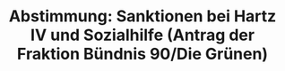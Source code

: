 ---
abstimmung:
  abstimmung: 2
  bundestagssitzung: 42
  legislaturperiode: 19
categories:
- Todo
data:
- title: Abstimmungsergebnis 20180628_2-data.pdf
  url: /res/2021-btw/abstimmungsergebnisse/20180628_2-data.pdf
- title: Abstimmungsergebnis 20180628_2_xls-data.xls
  url: /res/2021-btw/abstimmungsergebnisse/20180628_2_xls-data.xls
- title: Abstimmungsergebnis 20180628_2_xls-datacsv
  url: /res/2021-btw/abstimmungsergebnisse/csv/20180628_2_xls-datacsv
ergebnis:
  afd:
    enthaltung: 0
    gesamt: 92
    ja: 81
    nein: 0
    nichtabgegeben: 11
    ungueltig: 0
  bü90/gr:
    enthaltung: 0
    gesamt: 67
    ja: 0
    nein: 61
    nichtabgegeben: 6
    ungueltig: 0
  cdu/csu:
    enthaltung: 0
    gesamt: 246
    ja: 225
    nein: 0
    nichtabgegeben: 21
    ungueltig: 0
  die linke.:
    enthaltung: 0
    gesamt: 69
    ja: 0
    nein: 63
    nichtabgegeben: 6
    ungueltig: 0
  fdp:
    enthaltung: 0
    gesamt: 80
    ja: 76
    nein: 0
    nichtabgegeben: 4
    ungueltig: 0
  file: 20180628_2_xls-data.xls
  fraktionslos:
    enthaltung: 0
    gesamt: 2
    ja: 2
    nein: 0
    nichtabgegeben: 0
    ungueltig: 0
  spd:
    enthaltung: 1
    gesamt: 153
    ja: 138
    nein: 0
    nichtabgegeben: 14
    ungueltig: 0
layout: abstimmung
links:
- title: Link zu bundestag.de
  url: https://www.bundestag.de/parlament/plenum/abstimmung/abstimmung?id=527
preview: 'Deutscher Bundestag


  42. Sitzung des Deutschen Bundestages

  am Donnerstag, 28. Juni 2018


  Endgültiges Ergebnis der Namentlichen Abstimmung Nr. 2


  Beschlussempfehlung des Ausschusses für Arbeit und Soziales (11. Ausschuss) zu dem

  Antrag der Abgeordneten Sven Lehmann, Anja Hajduk, Britta Haßelmann, weiterer

  Abgeordneter und der Fraktion BÜNDNIS 90/DIE GRÜNEN.

  Soziale Teilhabe und Selbstbestimmung in der Grundsicherung statt Sanktionen und

  Ausgrenzung

  - Drucksache 19/1711 und 19/2748 -'
tags:
- Todo
title: 'Abstimmung: Sanktionen bei Hartz IV und Sozialhilfe (Antrag der Fraktion Bündnis
  90/Die Grünen)'
---